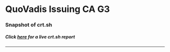 # QuoVadis Issuing CA G3
### Snapshot of crt.sh
##### Click [here](https://crt.sh/?q=15CE38976716DCB35AA7B35FC168EBBB3BC2EC4696A8C795FC5C48457140E0A7) for a live crt.sh report

---
